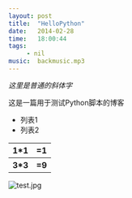 ```yaml
---
layout: post
title:  "HelloPython"
date:   2014-02-28
time:   18:00:44
tags:   
     - nil
music:  backmusic.mp3
---
```

*这里是普通的斜体字*

这是一篇用于测试Python脚本的博客

<ul>
<li>列表1</li>
<li>列表2</li>
</ul>

<table>
<tr>
<th>1*1</th>
<th>=1</th>
</tr>
<tr>
<th>3*3</th>
<th>=9</th>
</tr>
</table>

<img 
src="http://rootkiter.github.io/image/test.jpg" title="test.jpg" align="center">
